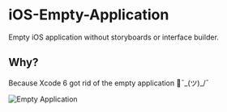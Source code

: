 # iOS-Empty-Application
Empty iOS application without storyboards or interface builder.

## Why?

Because Xcode 6 got rid of the empty application ¯\_(ツ)_/¯

![Empty Application](http://i.imgur.com/5gLOf9R.jpg)
